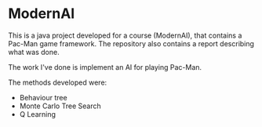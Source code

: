 # ModernAI

This is a java project developed for a course (ModernAI), that contains a Pac-Man game framework. The repository also contains a report describing what was done.

The work I've done is implement an AI for playing Pac-Man.

The methods developed were:

- Behaviour tree
- Monte Carlo Tree Search
- Q Learning

